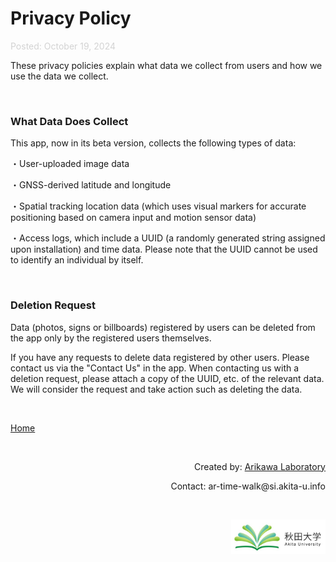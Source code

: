 # Privacy Policy

<p style="color: #d3d3d3;">
  Posted: October 19, 2024
</p>

These privacy policies explain what data we collect from users and how we use the data we collect.

<br>

### What Data Does Collect
This app, now in its beta version, collects the following types of data:

・User-uploaded image data

・GNSS-derived latitude and longitude

・Spatial tracking location data (which uses visual markers for accurate positioning based on camera input and motion sensor data)

・Access logs, which include a UUID (a randomly generated string assigned upon installation) and time data. Please note that the UUID cannot be used to identify an individual by itself.

<br>

### Deletion Request
Data (photos, signs or billboards) registered by users can be deleted from the app only by the registered users themselves.

If you have any requests to delete data registered by other users. Please contact us via the "Contact Us" in the app. When contacting us with a deletion request, please attach a copy of the UUID, etc. of the relevant data. We will consider the request and take action such as deleting the data.

<br>

[Home](https://artimewalk.github.io/site)

<br>

<p style= 'text-align: right;'>
  Created by: <a href="https://top.ie.akita-u.ac.jp/lab/" target="_blank">Arikawa Laboratory</a>
</p>

<p style= 'text-align: right;'>
  Contact: ar-time-walk@si.akita-u.info
</p>

<br>

<p style= 'text-align: right;'>
  <a href="https://www.akita-u.ac.jp/honbu/" target="_blank"><img src="images/au_logo.jpg" width= "30%" ></a>
</p>

